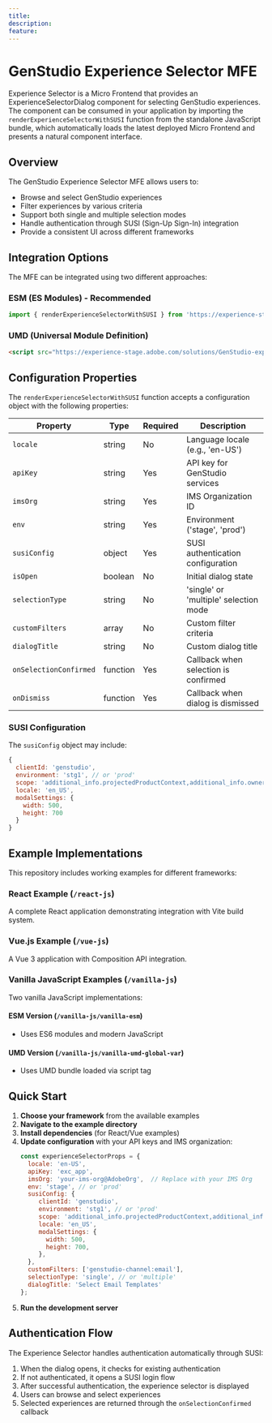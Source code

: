 ```yaml
---
title: 
description:
feature:
---
```

# GenStudio Experience Selector MFE 

Experience Selector is a Micro Frontend that provides an ExperienceSelectorDialog component for selecting GenStudio experiences. The component can be consumed in your application by importing the `renderExperienceSelectorWithSUSI` function from the standalone JavaScript bundle, which automatically loads the latest deployed Micro Frontend and presents a natural component interface.

## Overview

The GenStudio Experience Selector MFE allows users to:
- Browse and select GenStudio experiences
- Filter experiences by various criteria
- Support both single and multiple selection modes
- Handle authentication through SUSI (Sign-Up Sign-In) integration
- Provide a consistent UI across different frameworks

## Integration Options

The MFE can be integrated using two different approaches:

### ESM (ES Modules) - Recommended
```javascript
import { renderExperienceSelectorWithSUSI } from 'https://experience-stage.adobe.com/solutions/GenStudio-experience-selector-mfe/static-assets/resources/@genstudio/experience-selector/esm/standalone.js';
```

### UMD (Universal Module Definition)
```html
<script src="https://experience-stage.adobe.com/solutions/GenStudio-experience-selector-mfe/static-assets/resources/@genstudio/experience-selector/umd/standalone.js"></script>
```

## Configuration Properties

The `renderExperienceSelectorWithSUSI` function accepts a configuration object with the following properties:

| Property | Type | Required | Description |
|----------|------|----------|-------------|
| `locale` | string | No | Language locale (e.g., 'en-US') |
| `apiKey` | string | Yes | API key for GenStudio services |
| `imsOrg` | string | Yes | IMS Organization ID |
| `env` | string | Yes | Environment ('stage', 'prod') |
| `susiConfig` | object | Yes | SUSI authentication configuration |
| `isOpen` | boolean | No | Initial dialog state |
| `selectionType` | string | No | 'single' or 'multiple' selection mode |
| `customFilters` | array | No | Custom filter criteria |
| `dialogTitle` | string | No | Custom dialog title |
| `onSelectionConfirmed` | function | Yes | Callback when selection is confirmed |
| `onDismiss` | function | Yes | Callback when dialog is dismissed |

### SUSI Configuration

The `susiConfig` object may include:

```javascript
{
  clientId: 'genstudio',
  environment: 'stg1', // or 'prod'
  scope: 'additional_info.projectedProductContext,additional_info.ownerOrg,AdobeID,openid,session,read_organizations,ab.manage',
  locale: 'en_US',
  modalSettings: {
    width: 500,
    height: 700
  }
}
```

## Example Implementations

This repository includes working examples for different frameworks:

### React Example (`/react-js`)
A complete React application demonstrating integration with Vite build system.

### Vue.js Example (`/vue-js`) 
A Vue 3 application with Composition API integration.

### Vanilla JavaScript Examples (`/vanilla-js`)
Two vanilla JavaScript implementations:

#### ESM Version (`/vanilla-js/vanilla-esm`)
- Uses ES6 modules and modern JavaScript

#### UMD Version (`/vanilla-js/vanilla-umd-global-var`)
- Uses UMD bundle loaded via script tag

## Quick Start

1. **Choose your framework** from the available examples
2. **Navigate to the example directory**
3. **Install dependencies** (for React/Vue examples)
4. **Update configuration** with your API keys and IMS organization:
   ```javascript
   const experienceSelectorProps = {
     locale: 'en-US',
     apiKey: 'exc_app',           
     imsOrg: 'your-ims-org@AdobeOrg',  // Replace with your IMS Org
     env: 'stage', // or 'prod'
     susiConfig: {
        clientId: 'genstudio',
        environment: 'stg1', // or 'prod'
        scope: 'additional_info.projectedProductContext,additional_info.ownerOrg,AdobeID,openid,session,read_organizations,ab.manage',
        locale: 'en_US',
        modalSettings: {
          width: 500,
          height: 700,
        },
     },
     customFilters: ['genstudio-channel:email'],
     selectionType: 'single', // or 'multiple'
     dialogTitle: 'Select Email Templates'
   };
   ```
5. **Run the development server**

## Authentication Flow

The Experience Selector handles authentication automatically through SUSI:

1. When the dialog opens, it checks for existing authentication
2. If not authenticated, it opens a SUSI login flow
3. After successful authentication, the experience selector is displayed
4. Users can browse and select experiences
5. Selected experiences are returned through the `onSelectionConfirmed` callback